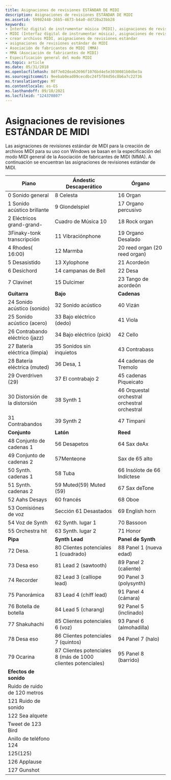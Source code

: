 ```yaml
---
title: Asignaciones de revisiones ESTÁNDAR DE MIDI
description: Asignaciones de revisiones ESTÁNDAR DE MIDI
ms.assetid: 59982448-26b5-4673-b4a0-dd720a23bb28
keywords:
- Interfaz digital de instrumentar música (MIDI), asignaciones de revisiones estándar
- MIDI (Interfaz digital de instrumentar música), asignaciones de revisiones estándar
- crear archivos MIDI, asignaciones de revisiones estándar
- asignaciones de revisiones estándar de MIDI
- Asociación de fabricantes de MIDI (MMA)
- MMA (Asociación de fabricantes de MIDI)
- Especificación general del modo MIDI
ms.topic: article
ms.date: 05/31/2018
ms.openlocfilehash: 8df7e02dea62696f1076bd4e5e3030081b0dbe3a
ms.sourcegitcommit: 9eebab0ead09cecdbc24f5f84d56c8b6a7c22736
ms.translationtype: MT
ms.contentlocale: es-ES
ms.lasthandoff: 09/10/2021
ms.locfileid: "124370807"
---
```

# <a name="standard-midi-patch-assignments"></a>Asignaciones de revisiones ESTÁNDAR DE MIDI

Las asignaciones de revisiones estándar de MIDI para la creación de archivos MIDI para su uso con Windows se basan en la especificación del modo MIDI general de la Asociación de fabricantes de MIDI (MMA). A continuación se encuentran las asignaciones de revisiones estándar de MIDI.



| Piano                      | Ándestic Descaperático      | Órgano                |
|----------------------------|---------------------------|----------------------|
| 0 Sonido general     | 8 Celesta                 | 16 Organ     |
| 1 Sonido acústico brillante    | 9 Glondelspiel            | 17 Organo percusivo  |
| 2 Eléctricos grand-grand-     | Cuadro de Música 10              | 18 Rock organ        |
| 3Finaky-tonk transcripción         | 11 Vibraciónphone             | 19 Organo Desalado      |
| 4 Rhodes( 16:00)             | 12 Marmba                | 20 reed organ (20 reed organ)        |
| 5 Desasistido           | 13 Xylophone              | 21 Acordeón         |
| 6 Desichord              | 14 campanas de Bell          | 22 Desa         |
| 7 Clavinet                 | 15 Dulcimer               | 23 Tango de acordeón   |
| **Guitarra**                 | **Bajo**                  | **Cadenas**          |
| 24 Sonido acústico (sonido) | 32 Sonido acústico          | 40 Vizán            |
| 25 Sonido acústico (acero) | 33 Bajo eléctrico (dedo) | 41 Viola             |
| 26 Contrabando eléctrico (jazz)  | 34 Bajo eléctrico (pick)   | 42 Cello             |
| 27 Batería eléctrica (limpia) | 35 Sonidos sin inquietos          | 43 Contrabass        |
| 28 Batería eléctrica (muted) | 36 Desa, 1            | 44 cadenas de Tremolo   |
| 29 Overdriven (29)       | 37 El contrabajo 2            | 45 cadenas Piqueicato |
| 30 Distorsión de la distorsión       | 38 Synth 1           | 46 Orquestal orchestral orchestral orchestral   |
| 31 Contrabandos        | 39 Synth 2           | 47 Timpani           |
| **Conjunto**               | **Latón**                 | **Reed**             |
| 48 Conjunto de cadenas 1       | 56 Desapetos                | 64 Sax deAx       |
| 49 Conjunto de cadenas 2       | 57Menteone               | Sax de 65 alto          |
| 50 Synth. cadenas 1        | 58 Tuba                   | 66 Insólote de 66 Indíctese         |
| 51 Synth. cadenas 2        | 59 Muted(59) Muted (59)          | 67 Sax deTone      |
| 52 Aahs Desays              | 60 francés            | 68 Oboe              |
| 53 Oomisiónes de voz              | Sección 61 Desastados          | 69 English horn      |
| 54 Voz de Synth             | 62 Synth. lugar 1         | 70 Bassoon           |
| 55 Orchestra hit           | 63 Synth. lugar 2         | 71 Honor          |
| **Pipa**                   | **Synth Lead**            | **Panel de Synth**        |
| 72 Desa.                 | 80 Clientes potenciales 1 (cuadrado)        | 88 Panel 1 (nueva edad)   |
| 73 Desa eso                   | 81 Lead 2 (sawtooth)      | 89 Panel 2 (caliente)      |
| 74 Recorder                | 82 Lead 3 (calliope lead) | 90 Panel 3 (polysynth) |
| 75 Panorámica               | 83 Lead 4 (chiff lead)    | 91 Panel 4 (cámara)     |
| 76 Botella de botella             | 84 Lead 5 (charang)       | 92 Panel 5 (inclinado)     |
| 77 Shakuhachi              | 85 Clientes potenciales 6 (voz)         | 93 Panel 6 (almohadilla)  |
| 78 Desa eso                 | 86 Clientes potenciales 7 (quintos)        | 94 Panel 7 (halo)      |
| 79 Ocarina                 | 87 Clientes potenciales 8 (más de 1000 clientes potenciales)  | 95 Panel 8 (barrido)     |
| **Efectos de sonido**          |                           |                      |
| Ruido de ruido de 120 metros      |                           |                      |
| 121 Ruido de sonido           |                           |                      |
| 122 Sea alquete               |                           |                      |
| Tweet de 123 Bird             |                           |                      |
| Anillo de teléfono 124         |                           |                      |
| 125(125)             |                           |                      |
| 126 Applause               |                           |                      |
| 127 Gunshot                |                           |                      |



 

 

 




